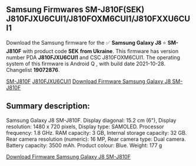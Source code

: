 <h2>Samsung Firmwares SM-J810F(SEK) J810FJXU6CUI1/J810FOXM6CUI1/J810FXXU6CUI1</h2>
Download the Samsung firmware for the ✅ <strong>Samsung Galaxy J8 </strong> ⭐ <strong>SM-J810F</strong> with product code <strong>SEK</strong> <strong> from Ukraine</strong>. This firmware has version number PDA <strong>J810FJXU6CUI1</strong> and CSC J810FOXM6CUI1. The operating system of this firmware is Android Q , with build date 2021-10-28. Changelist <strong>19072876</strong>.


[SM-J810F](https://samfirm.shop/samsung/model/SM-J810F)
[J810FJXU6CUI1](https://samfirm.shop/samsung/pda/J810FJXU6CUI1)
[Download Firmware Samsung Galaxy J8 SM-J810F](https://samfirm.shop/samsung/firmware/469942)
<h2>Summary description:</h2>
<p>Samsung Galaxy J8 SM-J810F. Display diagonal: 15.2 cm (6"), Display resolution: 1480 x 720 pixels, Display type: SAMOLED. Processor frequency: 1.8 GHz. RAM capacity: 3 GB, Internal storage capacity: 32 GB. Rear camera resolution (numeric): 16 MP, Rear camera type: Dual camera. Battery capacity: 3500 mAh. Product colour: Blue. Weight: 177 g</p>


[Download Firmware Samsung Galaxy J8 SM-J810F](https://samfirm.shop/samsung/firmware/469942)
